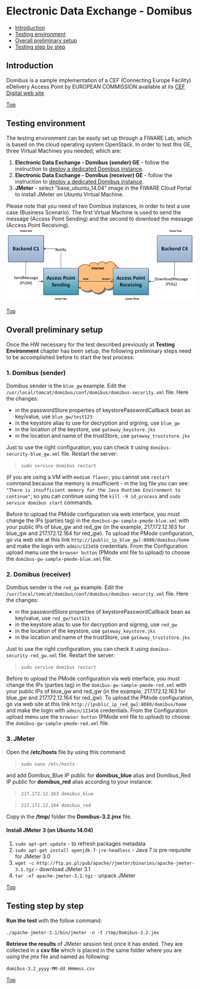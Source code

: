 # Electronic Data Exchange - Domibus #

* [Introduction](#introduction)
* [Testing environment](#testing-environment)
* [Overall preliminary setup](#overall-preliminary-setup)
* [Testing step by step](#testing-step-by-step)


## Introduction ##

Domibus is a sample implementation of a CEF (Connecting Europe Facility) eDelivery Access Point by EUROPEAN COMMISSION available at its [CEF Digital web site](https://ec.europa.eu/cefdigital/wiki/display/CEFDIGITAL/Domibus+-+v3.2). 

[Top](#electronic-data-exchange---domibus)

## Testing environment ##

The testing environment can be easily set up through a FIWARE Lab, which is based on the cloud operating system OpenStack. 
In order to test this GE, three Virtual Machines you needed, which are: 

1. **Electronic Data Exchange - Domibus (sender) GE** - follow the instruction to [deploy a dedicated Domibus instance](https://catalogue.fiware.org/enablers/electronic-data-exchange-domibus/creating-instances).
2. **Electronic Data Exchange - Domibus (receiver) GE** - follow the instruction to [deploy a dedicated Domibus instance](https://catalogue.fiware.org/enablers/electronic-data-exchange-domibus/creating-instances). 
2. **JMeter** - select "base_ubuntu_14.04" image in the FIWARE Cloud Portal to install JMeter on Ubuntu Virtual Machine.

Please note that you need of two Domibus instances, in order to test a use case (Business Scenario).
The first Virtual Machine is used to send the message (Access Point Sending) and the second to download the message (Access Point Receiving).  
![Four corner model](four_corner.png?raw=true "The four-corner model")

[Top](#electronic-data-exchange---domibus)

## Overall preliminary setup ##

Once the HW necessary for the test described previously at **Testing Environment** chapter has been setup, the following preliminary steps need to be accomplished before to start the test process:

### 1. Domibus (sender) ###

Domibus sender is the `blue_gw` example. Edit the `/usr/local/tomcat/domibus/conf/domibus/domibus-security.xml` file. 
Here the changes:
- in the passwordStore properties of keystorePasswordCallback bean as key/value, use `blue_gw/test123`
- in the keystore alias to use for decryption and signing, use `blue_gw` 
- in the location of the keystore, use `gateway_keystore.jks`
- in the location and name of the trustStore, use `gateway_truststore.jks`
 
Just to use the right configuration, you can check it using `domibus-security-blue_gw.xml` file. Restart the server: 

> `sudo service domibus restart`   

(if you are using a VM with `medium flavor`, you cannot use `restart` command because the memory is insufficient - in the log file you can see: `"There is insufficient memory for the Java Runtime Environment to continue"`; so you can continue using the `kill -9 id_process` and `sudo service domibus start` commands.

Before to upload the PMode configuration via web interface, you must change the IPs (parties tag) in the `domibus-gw-sample-pmode-blue.xml` with your public IPs of blue_gw and red_gw (in the example, 217.172.12.163 for blue_gw and 217.172.12.164 for red_gw).
To upload the PMode configuration, go via web site at this link `http://[public_ip_blue_gw]:8080/domibus/home` and make the login with `admin/123456` credentials. From the Configuration upload menu use the `browser button` (PMode xml file to upload) to choose the `domibus-gw-sample-pmode-blue.xml` file.  

### 2. Domibus (receiver) ###

Domibus sender is the `red_gw` example. Edit the `/usr/local/tomcat/domibus/conf/domibus/domibus-security.xml` file. 
Here the changes:
- in the passwordStore properties of keystorePasswordCallback bean as key/value, use `red_gw/test123`
- in the keystore alias to use for decryption and signing, use `red_gw` 
- in the location of the keystore, use `gateway_keystore.jks`
- in the location and name of the trustStore, use `gateway_truststore.jks`
 
Just to use the right configuration, you can check it using `domibus-security-red_gw.xml` file. Restart the server:

> `sudo service domibus restart` 

Before to upload the PMode configuration via web interface, you must change the IPs (parties tag) in the `domibus-gw-sample-pmode-red.xml` with your public IPs of blue_gw and red_gw (in the example, 217.172.12.163 for blue_gw and 217.172.12.164 for red_gw).
To upload the PMode configuration, go via web site at this link `http://[public_ip_red_gw]:8080/domibus/home` and make the login with `admin/123456` credentials. From the Configuration upload menu use the `browser button` (PMode xml file to upload) to choose the `domibus-gw-sample-pmode-red.xml` file.

### 3. JMeter ###

Open the **/etc/hosts** file by using this command:

> `sudo nano /etc/hosts` 

and add Domibus_Blue IP public for **domibus_blue** alias and Domibus_Red IP public for **domibus_red** alias according to your instance: 

> `217.172.12.163 domibus_blue`

> `217.172.12.164 domibus_red`


Copy in the **/tmp/** folder the **Domibus-3.2.jmx** file.


#### Install JMeter 3 (on Ubuntu 14.04) ####

1. `sudo apt-get update` - to refresh packages metadata
2. `sudo apt-get install openjdk-7-jre-headless` - Java 7 is pre-requisite for JMeter 3.0
3. `wget -c http://ftp.ps.pl/pub/apache//jmeter/binaries/apache-jmeter-3.1.tgz` - download JMeter 3.1
4. `tar -xf apache-jmeter-3.1.tgz` - unpack JMeter

[Top](#electronic-data-exchange---domibus)

## Testing step by step ##

**Run the test** with the follow command: 

`./apache-jmeter-3.1/bin/jmeter -n -t /tmp/Domibus-3.2.jmx`

**Retrieve the results** of JMeter session test once it has ended. They are collected in a **csv file** which is placed in the same folder where you are using the jmx file and named as following: 

`domibus-3.2_yyyy-MM-dd HHmmss.csv`

[Top](#electronic-data-exchange---domibus)